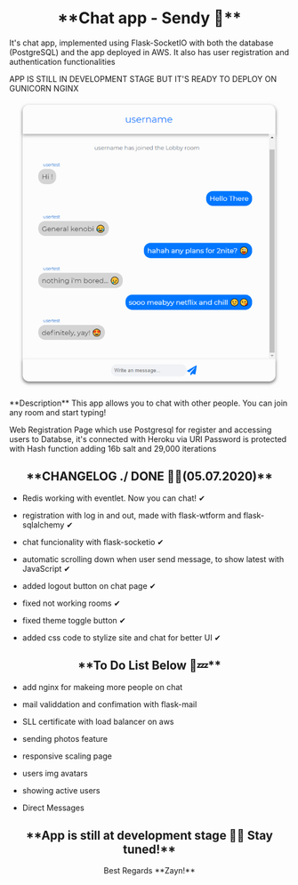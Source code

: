 <h1 align="center">
  **Chat app - Sendy 💬**
</h1
 
<p2 text-align="center">
 It's chat app, implemented using Flask-SocketIO with both the database (PostgreSQL) and the app deployed in AWS. It also has user registration and authentication      functionalities

 APP IS STILL IN DEVELOPMENT STAGE BUT IT'S READY TO DEPLOY ON GUNICORN NGINX
</p2>
<p align="center">
  <img width="470" height="518" src="https://github.com/zbigniewstefaniuk/zbigniewstefaniuk/blob/master/chat-screnn.png">
</p>
 **Description**
This app allows you to chat with other people. You can join any room and start typing!

Web Registration Page which use Postgresql for register and accessing users to Databse, it's connected with Heroku via URI
Password is protected with Hash function adding 16b salt and 29,000 iterations

<h2 align="center">
 **CHANGELOG ./ DONE 👌🏻(05.07.2020)**
</h2>

- Redis working with eventlet. Now you can chat! ✔

- registration with log in and out, made with flask-wtform and flask-sqlalchemy ✔

- chat funcionality with flask-socketio ✔

- automatic scrolling down when user send message, to show latest with JavaScript ✔

- added logout button on chat page ✔

- fixed not working rooms ✔

- fixed theme toggle button ✔

- added css code to stylize site and chat for better UI ✔

<h2 align="center">
 **To Do List Below 🏻💤**
</h2>


- add nginx for makeing more people on chat

- mail validdation and confimation with flask-mail

- SLL certificate with load balancer on aws

- sending photos feature 

- responsive scaling page

- users img avatars

- showing active users 

- Direct Messages
<h2 align="center">
**App is still at development stage ✌🏻 Stay tuned!**
</h2>
<p align="center">
 Best Regards **Zayn!**
</p>
